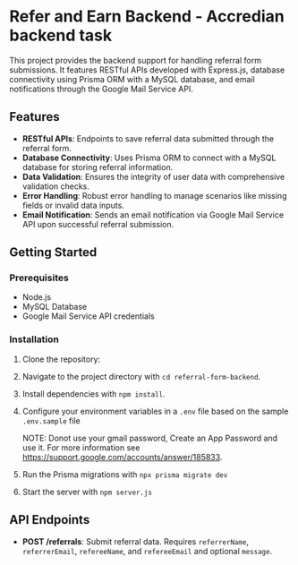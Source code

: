 # Refer and Earn Backend - Accredian backend task

This project provides the backend support for handling referral form submissions. It features RESTful APIs developed with Express.js, database connectivity using Prisma ORM with a MySQL database, and email notifications through the Google Mail Service API.

## Features

- **RESTful APIs**: Endpoints to save referral data submitted through the referral form.
- **Database Connectivity**: Uses Prisma ORM to connect with a MySQL database for storing referral information.
- **Data Validation**: Ensures the integrity of user data with comprehensive validation checks.
- **Error Handling**: Robust error handling to manage scenarios like missing fields or invalid data inputs.
- **Email Notification**: Sends an email notification via Google Mail Service API upon successful referral submission.

## Getting Started

### Prerequisites

- Node.js
- MySQL Database
- Google Mail Service API credentials

### Installation

1. Clone the repository:

2. Navigate to the project directory with `cd referral-form-backend`.

3. Install dependencies with `npm install`.

4. Configure your environment variables in a `.env` file based on the sample `.env.sample` file

    NOTE: Donot use your gmail password, Create an App Password and use it. For more information see https://support.google.com/accounts/answer/185833.

5. Run the Prisma migrations with `npx prisma migrate dev`

6. Start the server with `npm server.js`


## API Endpoints

- **POST /referrals**: Submit referral data. Requires `referrerName`, `referrerEmail`, `refereeName`, and `refereeEmail` and optional `message`.
